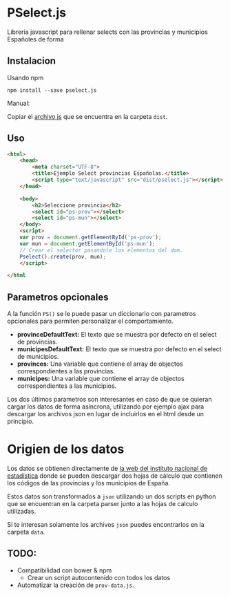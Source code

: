 # PSelect.js

Libreria javascript para rellenar selects con las provincias y municipios Españoles de forma 

## Instalacion

Usando npm

	npm install --save pselect.js

Manual:

Copiar el [archivo js](https://github.com/IagoLast/pselect/blob/master/dist/pselect.js) que se encuentra en la carpeta `dist`.

## Uso

```html
<html>
	<head>
		<meta charset="UTF-8">
		<title>Ejemplo Select provincias Españolas.</title>
		<script type="text/javascript" src="dist/pselect.js"></script>
	</head>

	<body>
		<h2>Seleccione provincia</h2>
		<select id="ps-prov"></select>
		<select id="ps-mun"></select>
	</body>
	<script>
	var prov = document.getElementById('ps-prov');
	var mun = document.getElementById('ps-mun');
	// Crear el selector pasandole los elementos del dom.
	Pselect().create(prov, mun);
	</script>

</html
```

## Parametros opcionales

A la función `PS()` se le puede pasar un diccionario con parametros opcionales para permiten personalizar el comportamiento.

* **provinceDefaultText:** El texto que se muestra por defecto en el select de provincias.
* **municipesDefaultText:** El texto que se muestra por defecto en el select de municipios.
* **provinces:** Una variable que contiene el array de objectos correspondientes a las provincias. 
* **municipes:** Una variable que contiene el array de objectos correspondientes a las municipios. 

Los dos últimos parametros son interesantes en caso de que se quieran cargar los datos de forma asíncrona, utilizando por ejemplo ajax para descargar los archivos json en lugar de incluirlos en el html desde un principio.

# Origien de los datos

Los datos se obtienen directamente de [la web del instituto nacional de estadística](http://www.ine.es/jaxi/menu.do?type=pcaxis&path=%2Ft20%2Fe245%2Fcodmun%2F&file=inebase&L=0) donde se pueden descargar dos hojas de cálculo que contienen los códigos de las provincias y los municipios de España.

Estos datos son transformados a `json` utilizando un dos scripts en python que se encuentran en la carpeta parser junto a las hojas de calculo utilizadas.

Si te interesan solamente los archivos `json` puedes encontrarlos en la carpeta `data`.


## TODO:

- Compatibilidad con bower & npm
	- Crear un script autocontenido con todos los datos
- Automatizar la creación de `prov-data.js`.
